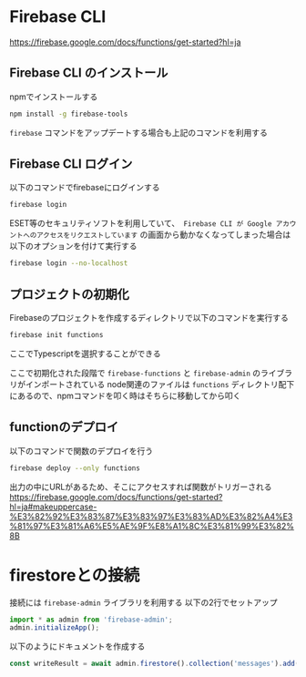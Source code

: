 # Firebase CLI
https://firebase.google.com/docs/functions/get-started?hl=ja

## Firebase CLI のインストール
npmでインストールする
```sh
npm install -g firebase-tools
```
`firebase` コマンドをアップデートする場合も上記のコマンドを利用する

## Firebase CLI ログイン
以下のコマンドでfirebaseにログインする
```sh
firebase login
```

ESET等のセキュリティソフトを利用していて、` Firebase CLI が Google アカウントへのアクセスをリクエストしています` の画面から動かなくなってしまった場合は以下のオプションを付けて実行する

```sh
firebase login --no-localhost
```

## プロジェクトの初期化
Firebaseのプロジェクトを作成するディレクトリで以下のコマンドを実行する
```sh
firebase init functions
```
ここでTypescriptを選択することができる

ここで初期化された段階で `firebase-functions` と `firebase-admin` のライブラリがインポートされている
node関連のファイルは `functions` ディレクトリ配下にあるので、npmコマンドを叩く時はそちらに移動してから叩く


## functionのデプロイ
以下のコマンドで関数のデプロイを行う
```sh
firebase deploy --only functions
```
出力の中にURLがあるため、そこにアクセスすれば関数がトリガーされる
https://firebase.google.com/docs/functions/get-started?hl=ja#makeuppercase-%E3%82%92%E3%83%87%E3%83%97%E3%83%AD%E3%82%A4%E3%81%97%E3%81%A6%E5%AE%9F%E8%A1%8C%E3%81%99%E3%82%8B


# firestoreとの接続
接続には `firebase-admin` ライブラリを利用する
以下の2行でセットアップ
```javascript
import * as admin from 'firebase-admin';
admin.initializeApp();
```
以下のようにドキュメントを作成する
```javascript
const writeResult = await admin.firestore().collection('messages').add({original: original});
```

